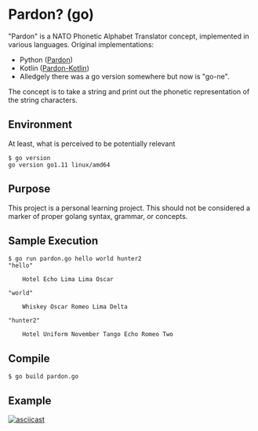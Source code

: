 # Pardon? (go)

"Pardon" is a NATO Phonetic Alphabet Translator concept, implemented in various languages. Original implementations:

- Python ([Pardon](https://github.com/komish/pardon))
- Kotlin ([Pardon-Kotlin](https://github.com/komish/pardon-kotlin))
- Alledgely there was a go version somewhere but now is "go-ne".

The concept is to take a string and print out the phonetic representation of the string characters. 


## Environment

At least, what is perceived to be potentially relevant

```
$ go version
go version go1.11 linux/amd64
```

## Purpose

This project is a personal learning project. This should not be considered a marker of proper golang syntax, grammar, or concepts.

## Sample Execution

```
$ go run pardon.go hello world hunter2
"hello"

	Hotel Echo Lima Lima Oscar

"world"

	Whiskey Oscar Romeo Lima Delta

"hunter2"

	Hotel Uniform November Tango Echo Romeo Two
```

## Compile

```
$ go build pardon.go
```

## Example

[![asciicast](https://asciinema.org/a/ujFi77qkMOV4kZ6NXojs3CR2L.png)](https://asciinema.org/a/ujFi77qkMOV4kZ6NXojs3CR2L)
